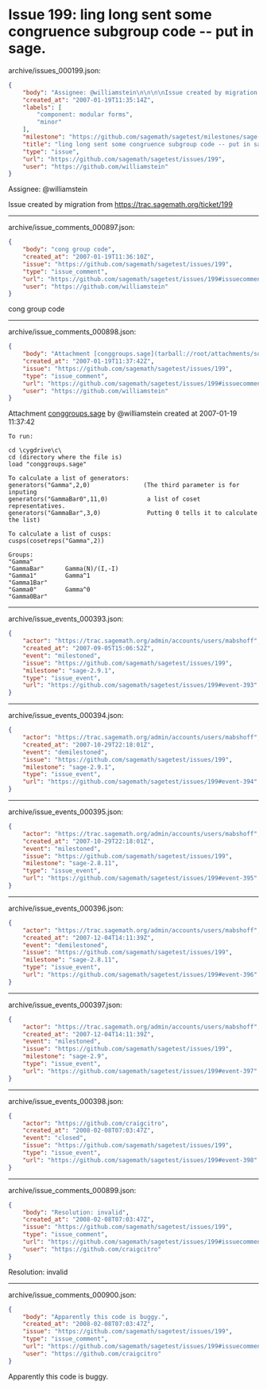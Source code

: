 # Issue 199: ling long sent some congruence subgroup code -- put in sage.

archive/issues_000199.json:
```json
{
    "body": "Assignee: @williamstein\n\n\n\nIssue created by migration from https://trac.sagemath.org/ticket/199\n\n",
    "created_at": "2007-01-19T11:35:14Z",
    "labels": [
        "component: modular forms",
        "minor"
    ],
    "milestone": "https://github.com/sagemath/sagetest/milestones/sage-2.10.2",
    "title": "ling long sent some congruence subgroup code -- put in sage.",
    "type": "issue",
    "url": "https://github.com/sagemath/sagetest/issues/199",
    "user": "https://github.com/williamstein"
}
```
Assignee: @williamstein



Issue created by migration from https://trac.sagemath.org/ticket/199





---

archive/issue_comments_000897.json:
```json
{
    "body": "cong group code",
    "created_at": "2007-01-19T11:36:10Z",
    "issue": "https://github.com/sagemath/sagetest/issues/199",
    "type": "issue_comment",
    "url": "https://github.com/sagemath/sagetest/issues/199#issuecomment-897",
    "user": "https://github.com/williamstein"
}
```

cong group code



---

archive/issue_comments_000898.json:
```json
{
    "body": "Attachment [conggroups.sage](tarball://root/attachments/some-uuid/ticket199/conggroups.sage) by @williamstein created at 2007-01-19 11:37:42\n\n```\nTo run:\n\ncd \\cygdrive\\c\\\ncd (directory where the file is)\nload \"conggroups.sage\"\n\nTo calculate a list of generators:\ngenerators(\"Gamma\",2,0)               (The third parameter is for inputing\ngenerators(\"GammaBar0\",11,0)           a list of coset representatives.\ngenerators(\"GammaBar\",3,0)             Putting 0 tells it to calculate the list)\n\nTo calculate a list of cusps:\ncusps(cosetreps(\"Gamma\",2))\n\nGroups:\n\"Gamma\"\n\"GammaBar\"      Gamma(N)/(I,-I)\n\"Gamma1\"        Gamma^1\n\"Gamma1Bar\"\n\"Gamma0\"        Gamma^0\n\"Gamma0Bar\"\n```",
    "created_at": "2007-01-19T11:37:42Z",
    "issue": "https://github.com/sagemath/sagetest/issues/199",
    "type": "issue_comment",
    "url": "https://github.com/sagemath/sagetest/issues/199#issuecomment-898",
    "user": "https://github.com/williamstein"
}
```

Attachment [conggroups.sage](tarball://root/attachments/some-uuid/ticket199/conggroups.sage) by @williamstein created at 2007-01-19 11:37:42

```
To run:

cd \cygdrive\c\
cd (directory where the file is)
load "conggroups.sage"

To calculate a list of generators:
generators("Gamma",2,0)               (The third parameter is for inputing
generators("GammaBar0",11,0)           a list of coset representatives.
generators("GammaBar",3,0)             Putting 0 tells it to calculate the list)

To calculate a list of cusps:
cusps(cosetreps("Gamma",2))

Groups:
"Gamma"
"GammaBar"      Gamma(N)/(I,-I)
"Gamma1"        Gamma^1
"Gamma1Bar"
"Gamma0"        Gamma^0
"Gamma0Bar"
```



---

archive/issue_events_000393.json:
```json
{
    "actor": "https://trac.sagemath.org/admin/accounts/users/mabshoff",
    "created_at": "2007-09-05T15:06:52Z",
    "event": "milestoned",
    "issue": "https://github.com/sagemath/sagetest/issues/199",
    "milestone": "sage-2.9.1",
    "type": "issue_event",
    "url": "https://github.com/sagemath/sagetest/issues/199#event-393"
}
```



---

archive/issue_events_000394.json:
```json
{
    "actor": "https://trac.sagemath.org/admin/accounts/users/mabshoff",
    "created_at": "2007-10-29T22:18:01Z",
    "event": "demilestoned",
    "issue": "https://github.com/sagemath/sagetest/issues/199",
    "milestone": "sage-2.9.1",
    "type": "issue_event",
    "url": "https://github.com/sagemath/sagetest/issues/199#event-394"
}
```



---

archive/issue_events_000395.json:
```json
{
    "actor": "https://trac.sagemath.org/admin/accounts/users/mabshoff",
    "created_at": "2007-10-29T22:18:01Z",
    "event": "milestoned",
    "issue": "https://github.com/sagemath/sagetest/issues/199",
    "milestone": "sage-2.8.11",
    "type": "issue_event",
    "url": "https://github.com/sagemath/sagetest/issues/199#event-395"
}
```



---

archive/issue_events_000396.json:
```json
{
    "actor": "https://trac.sagemath.org/admin/accounts/users/mabshoff",
    "created_at": "2007-12-04T14:11:39Z",
    "event": "demilestoned",
    "issue": "https://github.com/sagemath/sagetest/issues/199",
    "milestone": "sage-2.8.11",
    "type": "issue_event",
    "url": "https://github.com/sagemath/sagetest/issues/199#event-396"
}
```



---

archive/issue_events_000397.json:
```json
{
    "actor": "https://trac.sagemath.org/admin/accounts/users/mabshoff",
    "created_at": "2007-12-04T14:11:39Z",
    "event": "milestoned",
    "issue": "https://github.com/sagemath/sagetest/issues/199",
    "milestone": "sage-2.9",
    "type": "issue_event",
    "url": "https://github.com/sagemath/sagetest/issues/199#event-397"
}
```



---

archive/issue_events_000398.json:
```json
{
    "actor": "https://github.com/craigcitro",
    "created_at": "2008-02-08T07:03:47Z",
    "event": "closed",
    "issue": "https://github.com/sagemath/sagetest/issues/199",
    "type": "issue_event",
    "url": "https://github.com/sagemath/sagetest/issues/199#event-398"
}
```



---

archive/issue_comments_000899.json:
```json
{
    "body": "Resolution: invalid",
    "created_at": "2008-02-08T07:03:47Z",
    "issue": "https://github.com/sagemath/sagetest/issues/199",
    "type": "issue_comment",
    "url": "https://github.com/sagemath/sagetest/issues/199#issuecomment-899",
    "user": "https://github.com/craigcitro"
}
```

Resolution: invalid



---

archive/issue_comments_000900.json:
```json
{
    "body": "Apparently this code is buggy.",
    "created_at": "2008-02-08T07:03:47Z",
    "issue": "https://github.com/sagemath/sagetest/issues/199",
    "type": "issue_comment",
    "url": "https://github.com/sagemath/sagetest/issues/199#issuecomment-900",
    "user": "https://github.com/craigcitro"
}
```

Apparently this code is buggy.
